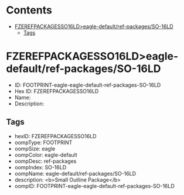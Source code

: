 



Contents
========

* [FZEREFPACKAGESSO16LD>eagle-default/ref-packages/SO-16LD](#fzerefpackagesso16ldeagle-defaultref-packagesso-16ld)
	* [Tags](#tags)

# FZEREFPACKAGESSO16LD>eagle-default/ref-packages/SO-16LD

- ID: FOOTPRINT-eagle-eagle-default-ref-packages-SO-16LD
- Hex ID: FZEREFPACKAGESSO16LD
- Name: 
- Description: 

## Tags

- hexID: FZEREFPACKAGESSO16LD
- oompType: FOOTPRINT
- oompSize: eagle
- oompColor: eagle-default
- oompDesc: ref-packages
- oompIndex: SO-16LD
- oompName: eagle-default/ref-packages/SO-16LD
- description: &lt;b&gt;Small Outline Package&lt;/b&gt;
- oompID: FOOTPRINT-eagle-eagle-default-ref-packages-SO-16LD
